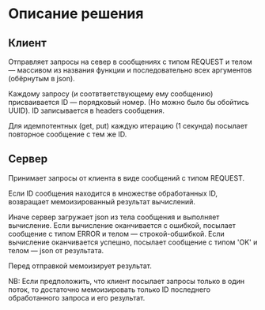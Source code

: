 # Описание решения

## Клиент
Отправляет запросы на север в сообщениях с типом REQUEST и телом — массивом из названия функции и последовательно всех аргументов (обёрнутым в json).

Каждому запросу (и соотвтветствующему ему сообщению) присваивается ID — порядковый номер. (Но можно было бы обойтись UUID). ID записывается в headers сообщения.

Для идемпотентных (get, put) каждую итерацию (1 секунда) посылает повторное сообщение с тем же ID.

## Сервер
Принимает запросы от клиента в виде сообщений с типом REQUEST.

Если ID сообщения находится в множестве обработанных ID, возвращает мемоизированный результат вычислений.

Иначе сервер загружает json из тела сообщения и выполняет вычисление. Если вычисление оканчивается с ошибкой, посылает сообщение с типом ERROR и телом — строкой-обшибкой. Если вычисление оканчивается успешно, посылает сообщение с типом 'OK' и телом — json от результата. 

Перед отправкой мемоизирует результат.

NB: Если предположить, что клиент посылает запросы только в один поток, то достаточно мемоизировать только ID последнего обработанного запроса и его результат. 